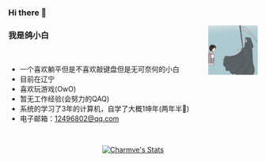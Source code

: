 ### Hi there 👋
<!--插入图片-->
<img src="images/1.png" width="100" height="100" alt="图片加载失败" align="right" top='60'/>

### 我是鸽小白

<br/>

- 一个喜欢躺平但是不喜欢敲键盘但是无可奈何的小白
- 目前在辽宁
- 喜欢玩游戏(OwO)
- 暂无工作经验(会努力的QAQ)
- 系统的学习了3年的计算机，自学了大概1坤年(两年半🐓)
- 电子邮箱：12496802@qq.com
<br/>

<p align="center">
  <a href="https://github.com/GXB-GeXiaoBai" class="rich-diff-level-one">
    <img src="https://github-readme-stats.vercel.app/api?username=Charmve&title_color=333&text_color=777" alt="Charmve's Stats" >
    <!-- &hide=issues
    <img src="https://github-readme-stats.vercel.app/api?username=Charmve&hide=issues&title_color=333&text_color=777" alt="Charmve's Stats" >
    -->
  </a>
</p>